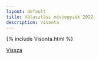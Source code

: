 ```yaml
---
layout: default
title: Választási névjegyzék 2022
description: Visonta
---
```


{% include Visonta.html %}

[Vissza](./)